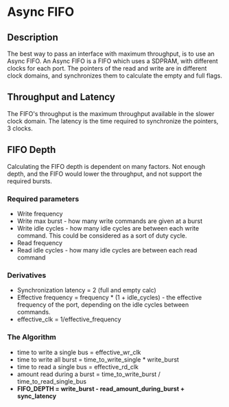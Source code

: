 # Async FIFO

## Description

The best way to pass an interface with maximum throughput, is to use an Async FIFO.
An Async FIFO is a FIFO which uses a SDPRAM, with different clocks for each port.
The pointers of the read and write are in different clock domains, and synchronizes them to calculate the empty and full flags.

## Throughput and Latency

The FIFO's throughput is the maximum throughput available in the slower clock domain.
The latency is the time required to synchronize the pointers, 3 clocks.

## FIFO Depth

Calculating the FIFO depth is dependent on many factors.
Not enough depth, and the FIFO would lower the throughput, and not support the required bursts.

### Required parameters

* Write frequency
* Write max burst - how many write commands are given at a burst
* Write idle cycles - how many idle cycles are between each write command. This could be considered as a sort of duty cycle.
* Read frequency
* Read idle cycles - how many idle cycles are between each read command

### Derivatives

* Synchronization latency = 2 (full and empty calc)
* Effective frequency = frequency * (1 + idle_cycles) - the effective frequency of the port, depending on the idle cycles between commands.
* effective_clk = 1/effective_frequency

### The Algorithm

* time to write a single bus = effective_wr_clk
* time to write all burst = time_to_write_single * write_burst
* time to read a single bus = effective_rd_clk
* amount read during a burst = time_to_write_burst / time_to_read_single_bus
* **FIFO_DEPTH = write_burst - read_amount_during_burst + sync_latency**